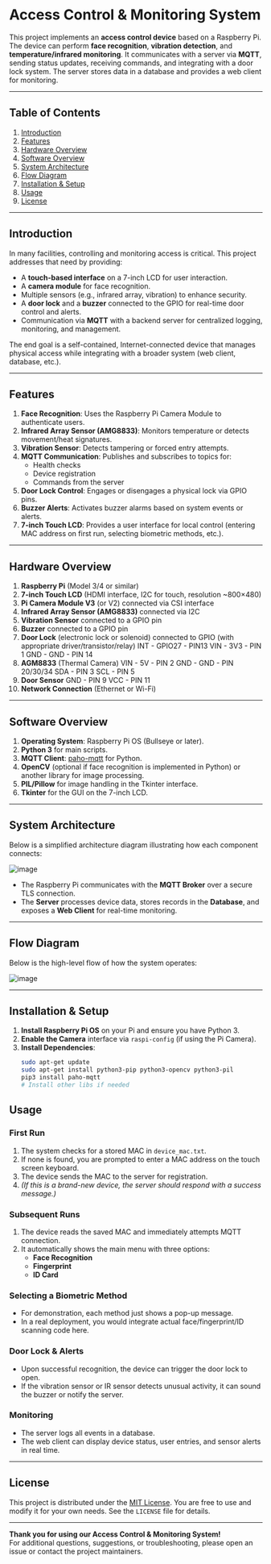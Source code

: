 # Access Control & Monitoring System

This project implements an **access control device** based on a Raspberry Pi. The device can perform **face recognition**, **vibration detection**, and **temperature/infrared monitoring**. It communicates with a server via **MQTT**, sending status updates, receiving commands, and integrating with a door lock system. The server stores data in a database and provides a web client for monitoring.

---

## Table of Contents

1. [Introduction](#introduction)  
2. [Features](#features)  
3. [Hardware Overview](#hardware-overview)  
4. [Software Overview](#software-overview)  
5. [System Architecture](#system-architecture)  
6. [Flow Diagram](#flow-diagram)  
7. [Installation & Setup](#installation--setup)  
8. [Usage](#usage)  
9. [License](#license)  

---

## Introduction

In many facilities, controlling and monitoring access is critical. This project addresses that need by providing:

- A **touch-based interface** on a 7-inch LCD for user interaction.  
- A **camera module** for face recognition.  
- Multiple sensors (e.g., infrared array, vibration) to enhance security.  
- A **door lock** and a **buzzer** connected to the GPIO for real-time door control and alerts.  
- Communication via **MQTT** with a backend server for centralized logging, monitoring, and management.  

The end goal is a self-contained, Internet-connected device that manages physical access while integrating with a broader system (web client, database, etc.).

---

## Features

1. **Face Recognition**: Uses the Raspberry Pi Camera Module to authenticate users.  
2. **Infrared Array Sensor (AMG8833)**: Monitors temperature or detects movement/heat signatures.  
3. **Vibration Sensor**: Detects tampering or forced entry attempts.  
4. **MQTT Communication**: Publishes and subscribes to topics for:  
   - Health checks  
   - Device registration  
   - Commands from the server  
5. **Door Lock Control**: Engages or disengages a physical lock via GPIO pins.  
6. **Buzzer Alerts**: Activates buzzer alarms based on system events or alerts.  
7. **7-inch Touch LCD**: Provides a user interface for local control (entering MAC address on first run, selecting biometric methods, etc.).

---

## Hardware Overview

1. **Raspberry Pi** (Model 3/4 or similar)  
2. **7-inch Touch LCD** (HDMI interface, I2C for touch, resolution ~800×480)  
3. **Pi Camera Module V3** (or V2) connected via CSI interface  
4. **Infrared Array Sensor (AMG8833)** connected via I2C  
5. **Vibration Sensor** connected to a GPIO pin  
6. **Buzzer** connected to a GPIO pin  
7. **Door Lock** (electronic lock or solenoid) connected to GPIO (with appropriate driver/transistor/relay)
   INT - GPIO27 - PIN13
   VIN - 3V3 - PIN 1
   GND - GND - PIN 14
8. **AGM8833** (Thermal Camera)
   VIN - 5V - PIN 2
   GND - GND - PIN 20/30/34
   SDA - PIN 3
   SCL - PIN 5
9. **Door Sensor**
    GND - PIN 9
    VCC - PIN 11
11. **Network Connection** (Ethernet or Wi-Fi)

---

## Software Overview

1. **Operating System**: Raspberry Pi OS (Bullseye or later).  
2. **Python 3** for main scripts.  
3. **MQTT Client**: [paho-mqtt](https://pypi.org/project/paho-mqtt/) for Python.  
4. **OpenCV** (optional if face recognition is implemented in Python) or another library for image processing.  
5. **PIL/Pillow** for image handling in the Tkinter interface.  
6. **Tkinter** for the GUI on the 7-inch LCD.

---

## System Architecture

Below is a simplified architecture diagram illustrating how each component connects:

![image](https://github.com/user-attachments/assets/444fbcb1-7f25-48b7-b605-ebe268a54a3d)

- The Raspberry Pi communicates with the **MQTT Broker** over a secure TLS connection.  
- The **Server** processes device data, stores records in the **Database**, and exposes a **Web Client** for real-time monitoring.

---

## Flow Diagram

Below is the high-level flow of how the system operates:

![image](https://github.com/user-attachments/assets/4f988d22-fba5-43a9-8588-7a5b7e933d2d)


---

## Installation & Setup

1. **Install Raspberry Pi OS** on your Pi and ensure you have Python 3.  
2. **Enable the Camera** interface via `raspi-config` (if using the Pi Camera).  
3. **Install Dependencies**:
   ```bash
   sudo apt-get update
   sudo apt-get install python3-pip python3-opencv python3-pil
   pip3 install paho-mqtt
   # Install other libs if needed
## Usage

### First Run
1. The system checks for a stored MAC in `device_mac.txt`.  
2. If none is found, you are prompted to enter a MAC address on the touch screen keyboard.  
3. The device sends the MAC to the server for registration.  
4. *(If this is a brand-new device, the server should respond with a success message.)*

### Subsequent Runs
1. The device reads the saved MAC and immediately attempts MQTT connection.  
2. It automatically shows the main menu with three options:  
   - **Face Recognition**  
   - **Fingerprint**  
   - **ID Card**  

### Selecting a Biometric Method
- For demonstration, each method just shows a pop-up message.
- In a real deployment, you would integrate actual face/fingerprint/ID scanning code here.

### Door Lock & Alerts
- Upon successful recognition, the device can trigger the door lock to open.
- If the vibration sensor or IR sensor detects unusual activity, it can sound the buzzer or notify the server.

### Monitoring
- The server logs all events in a database.
- The web client can display device status, user entries, and sensor alerts in real time.

---

## License

This project is distributed under the [MIT License](https://opensource.org/licenses/MIT). You are free to use and modify it for your own needs. See the `LICENSE` file for details.

---

**Thank you for using our Access Control & Monitoring System!**  
For additional questions, suggestions, or troubleshooting, please open an issue or contact the project maintainers.
